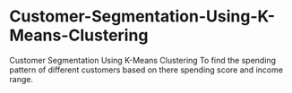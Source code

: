 # Customer-Segmentation-Using-K-Means-Clustering
Customer Segmentation Using K-Means Clustering
To find the spending pattern of different customers based on there spending score and income range.
